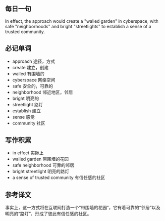 ## 每日一句
In effect, the approach would create a "walled garden" in cyberspace, with safe "neighborhoods" and bright "streetlights" to 
establish a sense of a trusted community.

## 必记单词
* approach 途径，方式
* create 建立，创建
* walled 有围墙的
* cyberspace 网络空间
* safe 安全的，可靠的
* neighborhood 邻近地区，邻居
* bright 明亮的
* streetlight 路灯
* establish 建立
* sense 感觉
* community 社区

## 写作积累
* in effect 实际上
* walled garden 带围墙的花园
* safe neighborhood 可靠的邻居
* bright streetlight 明亮的路灯
* a sense of trusted community 有信任感的社区

## 参考译文
事实上，这一方式将在互联网打造一个“带围墙的花园”，它有着可靠的“邻居”以及明亮的“路灯”，形成了彼此有信任感的社区。
